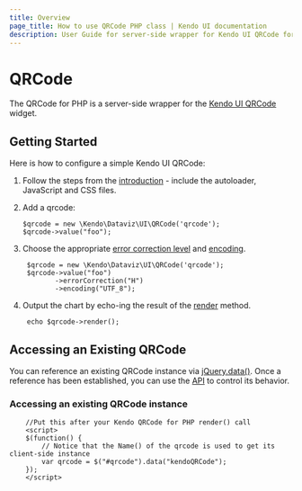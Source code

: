 ```yaml
---
title: Overview
page_title: How to use QRCode PHP class | Kendo UI documentation
description: User Guide for server-side wrapper for Kendo UI QRCode for PHP.
---
```


# QRCode

The QRCode for PHP is a server-side wrapper for the [Kendo UI QRCode](/api/web/qrcode) widget.

## Getting Started

Here is how to configure a simple Kendo UI QRCode:

1. Follow the steps from the [introduction](/php/introduction) - include the autoloader, JavaScript and CSS files.

1.  Add a qrcode:

        $qrcode = new \Kendo\Dataviz\UI\QRCode('qrcode');
        $qrcode->value("foo");

1. Choose the appropriate [error correction level](/api/dataviz/qrcode#configuration-errorCorrection) and [encoding](/api/dataviz/qrcode#configuration-encoding).

        $qrcode = new \Kendo\Dataviz\UI\QRCode('qrcode');
        $qrcode->value("foo")
               ->errorCorrection("H")
               ->encoding("UTF_8");

1. Output the chart by echo-ing the result of the [render](/api/php/Kendo/UI/Widget#render) method.

        echo $qrcode->render();

## Accessing an Existing QRCode

You can reference an existing QRCode instance via [jQuery.data()](http://api.jquery.com/jQuery.data/).
Once a reference has been established, you can use the [API](/api/web/qrcode#methods) to control its behavior.


### Accessing an existing QRCode instance

        //Put this after your Kendo QRCode for PHP render() call
        <script>
        $(function() {
            // Notice that the Name() of the qrcode is used to get its client-side instance
            var qrcode = $("#qrcode").data("kendoQRCode");
        });
        </script>
